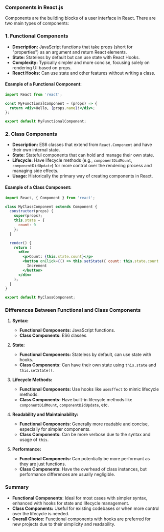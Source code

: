 ### Components in React.js

Components are the building blocks of a user interface in React. There are two main types of components:

### 1. Functional Components

- **Description:** JavaScript functions that take props (short for "properties") as an argument and return React elements.
- **State:** Stateless by default but can use state with React Hooks.
- **Complexity:** Typically simpler and more concise, focusing solely on rendering UI based on props.
- **React Hooks:** Can use state and other features without writing a class.

#### Example of a Functional Component:

```jsx
import React from 'react';

const MyFunctionalComponent = (props) => {
  return <div>Hello, {props.name}!</div>;
};

export default MyFunctionalComponent;
```

### 2. Class Components

- **Description:** ES6 classes that extend from `React.Component` and have their own internal state.
- **State:** Stateful components that can hold and manage their own state.
- **Lifecycle:** Have lifecycle methods (e.g., `componentDidMount`, `componentDidUpdate`) for more control over the rendering process and managing side effects.
- **Usage:** Historically the primary way of creating components in React.

#### Example of a Class Component:

```jsx
import React, { Component } from 'react';

class MyClassComponent extends Component {
  constructor(props) {
    super(props);
    this.state = {
      count: 0
    };
  }

  render() {
    return (
      <div>
        <p>Count: {this.state.count}</p>
        <button onClick={() => this.setState({ count: this.state.count + 1 })}>
          Increment
        </button>
      </div>
    );
  }
}

export default MyClassComponent;
```

### Differences Between Functional and Class Components

1. **Syntax:**
   - **Functional Components:** JavaScript functions.
   - **Class Components:** ES6 classes.

2. **State:**
   - **Functional Components:** Stateless by default, can use state with hooks.
   - **Class Components:** Can have their own state using `this.state` and `this.setState()`.

3. **Lifecycle Methods:**
   - **Functional Components:** Use hooks like `useEffect` to mimic lifecycle methods.
   - **Class Components:** Have built-in lifecycle methods like `componentDidMount`, `componentDidUpdate`, etc.

4. **Readability and Maintainability:**
   - **Functional Components:** Generally more readable and concise, especially for simpler components.
   - **Class Components:** Can be more verbose due to the syntax and usage of `this`.

5. **Performance:**
   - **Functional Components:** Can potentially be more performant as they are just functions.
   - **Class Components:** Have the overhead of class instances, but performance differences are usually negligible.

### Summary

- **Functional Components:** Ideal for most cases with simpler syntax, enhanced with hooks for state and lifecycle management.
- **Class Components:** Useful for existing codebases or when more control over the lifecycle is needed.
- **Overall Choice:** Functional components with hooks are preferred for new projects due to their simplicity and readability.